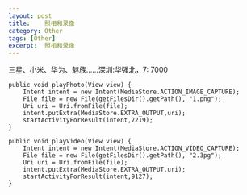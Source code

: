 ```yaml
---
layout: post
title:    照相和录像   
category: Other
tags: [Other]
excerpt:  照相和录像  
---
```



三星、小米、华为、魅族……深圳:华强北，7: 7000


    public void playPhoto(View view) {
        Intent intent = new Intent(MediaStore.ACTION_IMAGE_CAPTURE);
        File file = new File(getFilesDir().getPath(), "1.png");
        Uri uri = Uri.fromFile(file);
        intent.putExtra(MediaStore.EXTRA_OUTPUT,uri);
        startActivityForResult(intent,7219);
    }

    public void playVideo(View view) {
        Intent intent = new Intent(MediaStore.ACTION_VIDEO_CAPTURE);
        File file = new File(getFilesDir().getPath(), "2.3pg");
        Uri uri = Uri.fromFile(file);
        intent.putExtra(MediaStore.EXTRA_OUTPUT,uri);
        startActivityForResult(intent,9127);
    }

